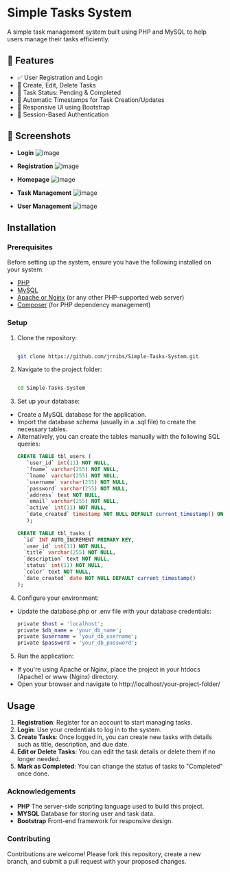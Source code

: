 # Simple Tasks System

A simple task management system built using PHP and MySQL to help users manage their tasks efficiently.

## 🚀 Features

- ✅ User Registration and Login
- 📝 Create, Edit, Delete Tasks
- 📌 Task Status: Pending & Completed
- 📅 Automatic Timestamps for Task Creation/Updates
- 📱 Responsive UI using Bootstrap
- 🔐 Session-Based Authentication

## 📸 Screenshots

- **Login**
![image](https://github.com/user-attachments/assets/744fb925-c057-4776-9e92-6b2d5fabc9d0)


- **Registration**
![image](https://github.com/user-attachments/assets/c2dfad78-784b-4e3e-b94c-32931e02eed8)

- **Homepage**
![image](https://github.com/user-attachments/assets/a28ba235-8476-4022-a23f-6c54372a38c8)

- **Task Management**
![image](https://github.com/user-attachments/assets/dfa02975-27a8-454c-9604-f482211e0edf)

- **User Management**
![image](https://github.com/user-attachments/assets/552ad6d2-c8b4-4342-845b-89006056b54f)



## Installation

### Prerequisites

Before setting up the system, ensure you have the following installed on your system:

- [PHP](https://www.php.net/)
- [MySQL](https://www.mysql.com/)
- [Apache or Nginx](https://httpd.apache.org/) (or any other PHP-supported web server)
- [Composer](https://getcomposer.org/) (for PHP dependency management)

### Setup

1. Clone the repository:
   ```bash
   
   git clone https://github.com/jrnibs/Simple-Tasks-System.git

2. Navigate to the project folder:
   ```bash
   
   cd Simple-Tasks-System

3. Set up your database:
   
- Create a MySQL database for the application.
- Import the database schema (usually in a .sql file) to create the necessary tables.
- Alternatively, you can create the tables manually with the following SQL queries:
   ``` sql
   CREATE TABLE tbl_users (
      `user_id` int(11) NOT NULL,
      `fname` varchar(255) NOT NULL,
      `lname` varchar(255) NOT NULL,
      `username` varchar(255) NOT NULL,
      `password` varchar(255) NOT NULL,
      `address` text NOT NULL,
      `email` varchar(255) NOT NULL,
      `active` int(11) NOT NULL,
      `date_created` timestamp NOT NULL DEFAULT current_timestamp() ON UPDATE current_timestamp()
      );
    
   CREATE TABLE tbl_tasks (
     `id` INT AUTO_INCREMENT PRIMARY KEY,
     `user_id` int(11) NOT NULL,
     `title` varchar(255) NOT NULL,
     `description` text NOT NULL,
     `status` int(11) NOT NULL,
     `color` text NOT NULL,
     `date_created` date NOT NULL DEFAULT current_timestamp()
   );

4. Configure your environment:
- Update the database.php or .env file with your database credentials:
   ``` bash
   private $host = 'localhost';
   private $db_name = 'your_db_name';
   private $username = 'your_db_username';
   private $password = 'your_db_password';

5. Run the application:
- If you're using Apache or Nginx, place the project in your htdocs (Apache) or www (Nginx) directory.
- Open your browser and navigate to http://localhost/your-project-folder/

## Usage

1. **Registration**: Register for an account to start managing tasks.
2. **Login**: Use your credentials to log in to the system.
3. **Create Tasks**: Once logged in, you can create new tasks with details such as title, description, and due date.
4. **Edit or Delete Tasks**: You can edit the task details or delete them if no longer needed.
5. **Mark as Completed**: You can change the status of tasks to "Completed" once done.

### Acknowledgements

- **PHP** The server-side scripting language used to build this project.
- **MYSQL** Database for storing user and task data.
- **Bootstrap** Front-end framework for responsive design.

### Contributing

Contributions are welcome! Please fork this repository, create a new branch, and submit a pull request with your proposed changes.

